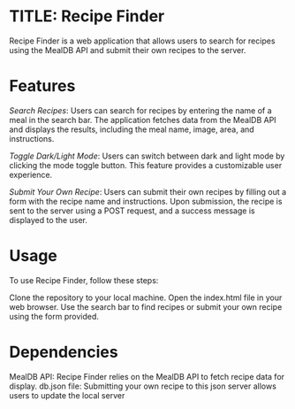 

# TITLE: Recipe Finder
Recipe Finder is a web application that allows users to search for recipes using the MealDB API and submit their own recipes to the server.

# Features
*Search Recipes*: Users can search for recipes by entering the name of a meal in the search bar. The application fetches data from the MealDB API and displays the results, including the meal name, image, area, and instructions.

*Toggle Dark/Light Mode*: Users can switch between dark and light mode by clicking the mode toggle button. This feature provides a customizable user experience.

*Submit Your Own Recipe*: Users can submit their own recipes by filling out a form with the recipe name and instructions. Upon submission, the recipe is sent to the server using a POST request, and a success message is displayed to the user.

# Usage
To use Recipe Finder, follow these steps:

Clone the repository to your local machine.
Open the index.html file in your web browser.
Use the search bar to find recipes or submit your own recipe using the form provided.
# Dependencies
MealDB API: Recipe Finder relies on the MealDB API to fetch recipe data for display.
db.json file: Submitting your own recipe to this json server allows users to update the local server
